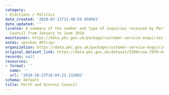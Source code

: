 ```yaml
---
category:
- Elections / Politics
date_created: '2020-07-13T12:48:59.450561'
date_updated: ''
license: A summary of the number and type of inquiries received by Perth and Kinross
  Council from January to June 2018
maintainer: https://data.pkc.gov.uk/package/customer-service-enquiries-january-to-june-2018
notes: <p>ckan API</p>
organization: https://data.pkc.gov.uk/package/customer-service-enquiries-january-to-june-2018
original_dataset_link: https://data.pkc.gov.uk/dataset/5508ccaa-70f6-4c40-b73f-f2a5bf84fbb4/resource/4b69835d-486e-4276-92f5-2d31f6cfa920/download/customerserviceenquiriesq1q2_2018.csv
records: null
resources:
- format: ''
  name: ''
  url: '2018-10-23T16:04:23.132882'
schema: default
title: Perth and Kinross Council
---
```

